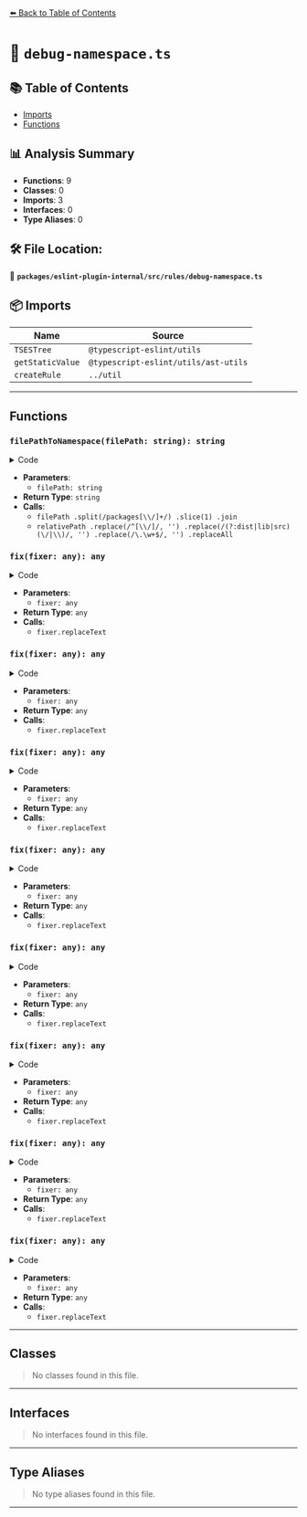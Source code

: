 [⬅️ Back to Table of Contents](../../../../index.md)

# 📄 `debug-namespace.ts`

## 📚 Table of Contents

- [Imports](#imports)
- [Functions](#functions)

## 📊 Analysis Summary

- **Functions**: 9
- **Classes**: 0
- **Imports**: 3
- **Interfaces**: 0
- **Type Aliases**: 0

## 🛠️ File Location:
📂 **`packages/eslint-plugin-internal/src/rules/debug-namespace.ts`**

## 📦 Imports

| Name | Source |
|------|--------|
| `TSESTree` | `@typescript-eslint/utils` |
| `getStaticValue` | `@typescript-eslint/utils/ast-utils` |
| `createRule` | `../util` |


---

## Functions

### `filePathToNamespace(filePath: string): string`

<details><summary>Code</summary>

```ts
function filePathToNamespace(filePath: string) {
  const relativePath = filePath
    .split(/packages[\\/]+/)
    .slice(1)
    .join('');

  const relativeNamespace = relativePath
    .replace(/^[\\/]/, '')
    .replace(/(?:dist|lib|src)(\/|\\)/, '')
    .replace(/\.\w+$/, '')
    .replaceAll(/[^a-z0-9-]+/gi, ':');

  return `typescript-eslint:${relativeNamespace}`;
}
```
</details>

- **Parameters**:
  - `filePath: string`
- **Return Type**: `string`
- **Calls**:
  - `filePath
    .split(/packages[\\/]+/)
    .slice(1)
    .join`
  - `relativePath
    .replace(/^[\\/]/, '')
    .replace(/(?:dist|lib|src)(\/|\\)/, '')
    .replace(/\.\w+$/, '')
    .replaceAll`
### `fix(fixer: any): any`

<details><summary>Code</summary>

```ts
fixer => fixer.replaceText(argument, `'${expected}'`)
```
</details>

- **Parameters**:
  - `fixer: any`
- **Return Type**: `any`
- **Calls**:
  - `fixer.replaceText`
### `fix(fixer: any): any`

<details><summary>Code</summary>

```ts
fixer => fixer.replaceText(argument, `'${expected}'`)
```
</details>

- **Parameters**:
  - `fixer: any`
- **Return Type**: `any`
- **Calls**:
  - `fixer.replaceText`
### `fix(fixer: any): any`

<details><summary>Code</summary>

```ts
fixer => fixer.replaceText(argument, `'${expected}'`)
```
</details>

- **Parameters**:
  - `fixer: any`
- **Return Type**: `any`
- **Calls**:
  - `fixer.replaceText`
### `fix(fixer: any): any`

<details><summary>Code</summary>

```ts
fixer => fixer.replaceText(argument, `'${expected}'`)
```
</details>

- **Parameters**:
  - `fixer: any`
- **Return Type**: `any`
- **Calls**:
  - `fixer.replaceText`
### `fix(fixer: any): any`

<details><summary>Code</summary>

```ts
fixer => fixer.replaceText(argument, `'${expected}'`)
```
</details>

- **Parameters**:
  - `fixer: any`
- **Return Type**: `any`
- **Calls**:
  - `fixer.replaceText`
### `fix(fixer: any): any`

<details><summary>Code</summary>

```ts
fixer => fixer.replaceText(argument, `'${expected}'`)
```
</details>

- **Parameters**:
  - `fixer: any`
- **Return Type**: `any`
- **Calls**:
  - `fixer.replaceText`
### `fix(fixer: any): any`

<details><summary>Code</summary>

```ts
fixer => fixer.replaceText(argument, `'${expected}'`)
```
</details>

- **Parameters**:
  - `fixer: any`
- **Return Type**: `any`
- **Calls**:
  - `fixer.replaceText`
### `fix(fixer: any): any`

<details><summary>Code</summary>

```ts
fixer => fixer.replaceText(argument, `'${expected}'`)
```
</details>

- **Parameters**:
  - `fixer: any`
- **Return Type**: `any`
- **Calls**:
  - `fixer.replaceText`

---

## Classes

> No classes found in this file.


---

## Interfaces

> No interfaces found in this file.


---

## Type Aliases

> No type aliases found in this file.


---